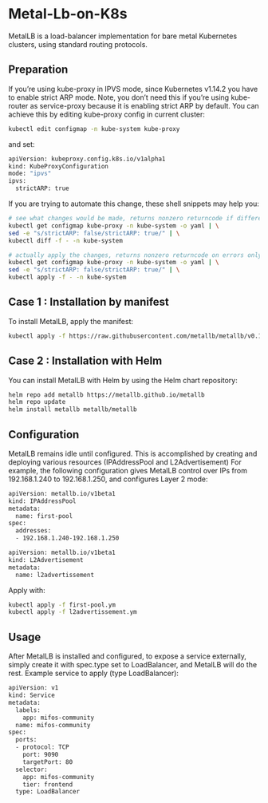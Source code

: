 # Metal-Lb-on-K8s
MetalLB is a load-balancer implementation for bare metal Kubernetes clusters, using standard routing protocols.

## Preparation
If you’re using kube-proxy in IPVS mode, since Kubernetes v1.14.2 you have to enable strict ARP mode.
Note, you don’t need this if you’re using kube-router as service-proxy because it is enabling strict ARP by default.
You can achieve this by editing kube-proxy config in current cluster:

```bash
kubectl edit configmap -n kube-system kube-proxy
```
and set:
```bash
apiVersion: kubeproxy.config.k8s.io/v1alpha1
kind: KubeProxyConfiguration
mode: "ipvs"
ipvs:
  strictARP: true
```
If you are trying to automate this change, these shell snippets may help you:
```bash
# see what changes would be made, returns nonzero returncode if different
kubectl get configmap kube-proxy -n kube-system -o yaml | \
sed -e "s/strictARP: false/strictARP: true/" | \
kubectl diff -f - -n kube-system

# actually apply the changes, returns nonzero returncode on errors only
kubectl get configmap kube-proxy -n kube-system -o yaml | \
sed -e "s/strictARP: false/strictARP: true/" | \
kubectl apply -f - -n kube-system
```

## Case 1 : Installation by manifest
To install MetalLB, apply the manifest:
```bash
kubectl apply -f https://raw.githubusercontent.com/metallb/metallb/v0.14.8/config/manifests/metallb-native.yaml
```
## Case 2 : Installation with Helm
You can install MetalLB with Helm by using the Helm chart repository:
```bash
helm repo add metallb https://metallb.github.io/metallb
helm repo update
helm install metallb metallb/metallb
```
## Configuration
MetalLB remains idle until configured. This is accomplished by creating and deploying various resources (IPAddressPool and L2Advertisement)
For example, the following configuration gives MetalLB control over IPs from 192.168.1.240 to 192.168.1.250, and configures Layer 2 mode:
```bash
apiVersion: metallb.io/v1beta1
kind: IPAddressPool
metadata:
  name: first-pool
spec:
  addresses:
  - 192.168.1.240-192.168.1.250
```
```bash
apiVersion: metallb.io/v1beta1
kind: L2Advertisement
metadata:
  name: l2advertissement
```
Apply with:
```bash
kubectl apply -f first-pool.ym
kubectl apply -f l2advertissement.ym
```

## Usage
After MetalLB is installed and configured, to expose a service externally, simply create it with spec.type set to LoadBalancer, and MetalLB will do the rest.
Example service to apply (type LoadBalancer):
```bash
apiVersion: v1
kind: Service
metadata:
  labels:
    app: mifos-community
  name: mifos-community
spec:
  ports:
  - protocol: TCP
    port: 9090
    targetPort: 80
  selector:
    app: mifos-community
    tier: frontend
  type: LoadBalancer
```

